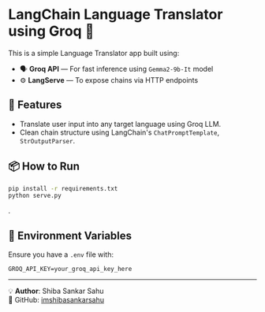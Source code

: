 
# LangChain Language Translator using Groq  🚀

This is a simple Language Translator app built using:

- 🗣️ **Groq API** — For fast inference using `Gemma2-9b-It` model
- ⚙️ **LangServe** — To expose chains via HTTP endpoints

## 🔧 Features

- Translate user input into any target language using Groq LLM.
- Clean chain structure using LangChain's `ChatPromptTemplate`, `StrOutputParser`.


## 📦 How to Run

```bash
pip install -r requirements.txt
python serve.py
```
.

## 🔑 Environment Variables

Ensure you have a `.env` file with:
```env
GROQ_API_KEY=your_groq_api_key_here
```

---

💡 **Author**: Shiba Sankar Sahu  
🔗 GitHub: [imshibasankarsahu](https://github.com/imshibasankarsahu)
